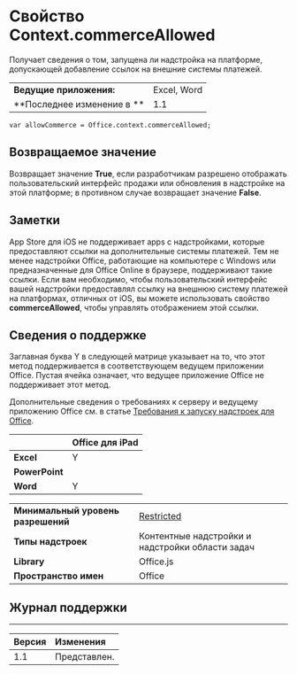 
# Свойство Context.commerceAllowed
Получает сведения о том, запущена ли надстройка на платформе, допускающей добавление ссылок на внешние системы платежей.

|||
|:-----|:-----|
|**Ведущие приложения:**|Excel, Word|
|**Последнее изменение в **|1.1|

```
var allowCommerce = Office.context.commerceAllowed;
```


## Возвращаемое значение

Возвращает значение **True**, если разработчикам разрешено отображать пользовательский интерфейс продажи или обновления в надстройке на этой платформе; в противном случае возвращает значение **False**.


## Заметки

App Store для iOS не поддерживает apps с надстройками, которые предоставляют ссылки на дополнительные системы платежей. Тем не менее надстройки Office, работающие на компьютере с Windows или предназначенные для Office Online в браузере, поддерживают такие ссылки. Если вам необходимо, чтобы пользовательский интерфейс вашей надстройки предоставлял ссылку на внешнюю систему платежей на платформах, отличных от iOS, вы можете использовать свойство **commerceAllowed**, чтобы управлять отображением этой ссылки.


## Сведения о поддержке


Заглавная буква Y в следующей матрице указывает на то, что этот метод поддерживается в соответствующем ведущем приложении Office. Пустая ячейка означает, что ведущее приложение Office не поддерживает этот метод.

Дополнительные сведения о требованиях к серверу и ведущему приложению Office см. в статье [Требования к запуску надстроек для Office](../../docs/overview/requirements-for-running-office-add-ins.md).


||**Office для iPad**|
|:-----|:-----|
|**Excel**|Y|
|**PowerPoint**||
|**Word**|Y|

|||
|:-----|:-----|
|**Минимальный уровень разрешений**|[Restricted](../../docs/develop/requesting-permissions-for-api-use-in-content-and-task-pane-add-ins.md)|
|**Типы надстроек**|Контентные надстройки и надстройки области задач|
|**Library**|Office.js|
|**Пространство имен**|Office|

## Журнал поддержки



****


|**Версия**|**Изменения**|
|:-----|:-----|
|1.1|Представлен.|
